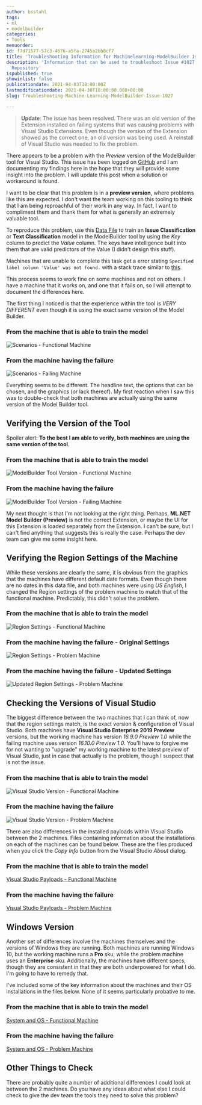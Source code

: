 ```yaml
---
author: bsstahl
tags:
- ml
- modelbuilder
categories:
- Tools
menuorder: 
id: f7d71577-57c3-4676-a5fa-2745a2bb8cf7
title: 'Troubleshooting Information for Machinelearning-ModelBuilder Issue #1027'
description: 'Information that can be used to troubleshoot Issue #1027 in the Machinelearning-ModelBuilder
  Repository'
ispublished: true
showinlist: false
publicationdate: 2021-04-03T18:00:00Z
lastmodificationdate: 2021-04-30T18:00:00.000+00:00
slug: Troubleshooting-Machine-Learning-ModelBuilder-Issue-1027

---
```

> **Update**: The issue has been resolved. There was an old version of the Extension installed on failing systems that was causing problems with Visual Studio Extensions. Even though the version of the Extension showed as the correct one, an old version was being used. A reinstall of Visual Studio was needed to fix the problem.

There appears to be a problem with the _Preview_ version of the ModelBuilder tool for Visual Studio. This issue has been logged on [GitHub](https://github.com/dotnet/machinelearning-modelbuilder/issues/1027) and I am documenting my findings here in the hope that they will provide some insight into the problem. I will update this post when a solution or workaround is found.

I want to be clear that this problem is in a **preview version**, where problems like this are expected. I don't want the team working on this tooling to think that I am being reproachful of their work in any way. In fact, I want to compliment them and thank them for what is generally an extremely valuable tool.

To reproduce this problem, use this [Data File](https://gist.githubusercontent.com/bsstahl/06db6cfce2fbbc2e6d455631ffff8108/raw/7466eb3f60fe881300de004954b240950069675d/SourceData_Mocked.csv) to train an **Issue Classification** or **Text Classification** model in the ModelBuilder tool by using the _Key_ column to predict the _Value_ column. The keys have intelligence built into them that are valid predictors of the Value (I didn't design this stuff).

Machines that are unable to complete this task get a error stating `Specified label column 'Value' was not found.` with a stack trace similar to [this](https://gist.githubusercontent.com/bsstahl/06db6cfce2fbbc2e6d455631ffff8108/raw/52e01628cb6f449fd95091eaa033559a6c4b386e/StackTrace.txt).

This process seems to work fine on some machines and not on others. I have a machine that it works on, and one that it fails on, so I will attempt to document the differences here.

The first thing I noticed is that the experience within the tool is _VERY DIFFERENT_ even though it is using the exact same version of the Model Builder.

### From the machine that is able to train the model

![Scenarios - Functional Machine](https://gist.github.com/bsstahl/06db6cfce2fbbc2e6d455631ffff8108/raw/b73f673ab81247a529e419e56e1441b6b3cc099b/FunctionalMachine_ModelBuilder_Scenario.png)

### From the machine having the failure

![Scenarios - Failing Machine](https://gist.github.com/bsstahl/06db6cfce2fbbc2e6d455631ffff8108/raw/b73f673ab81247a529e419e56e1441b6b3cc099b/ProblemMachine_ModelBuilder_Scenario.png)

Everything seems to be different. The headline text, the options that can be chosen, and the graphics (or lack thereof). My first reaction when I saw this was to double-check that both machines are actually using the same version of the Model Builder tool.

## Verifying the Version of the Tool

Spoiler alert: **To the best I am able to verify, both machines are using the same version of the tool**.

### From the machine that is able to train the model

![ModelBuilder Tool Version - Functional Machine](https://gist.github.com/bsstahl/06db6cfce2fbbc2e6d455631ffff8108/raw/28226dc3fccf0155815f323a484146b7fc662305/FunctionalMachine_ModelBuilder_Version.png)

### From the machine having the failure

![ModelBuilder Tool Version - Failing Machine](https://gist.github.com/bsstahl/06db6cfce2fbbc2e6d455631ffff8108/raw/28226dc3fccf0155815f323a484146b7fc662305/ProblemMachine_ModelBuilder_Version.png)

My next thought is that I'm not looking at the right thing. Perhaps, **ML.NET Model Builder (Preview)** is not the correct Extension, or maybe the UI for this Extension is loaded separately from the Extension. I can't be sure, but I can't find anything that suggests this is really the case. Perhaps the dev team can give me some insight here.

## Verifying the Region Settings of the Machine

While these versions are clearly the same, it is obvious from the graphics that the machines have different default date formats. Even though there are no dates in this data file, and both machines were using _US English_, I changed the Region settings of the problem machine to match that of the functional machine. Predictably, this didn't solve the problem.

### From the machine that is able to train the model

![Region Settings - Functional Machine](https://gist.github.com/bsstahl/06db6cfce2fbbc2e6d455631ffff8108/raw/28226dc3fccf0155815f323a484146b7fc662305/FunctionalMachine_Region.png)

### From the machine having the failure - Original Settings

![Region Settings - Problem Machine](https://gist.github.com/bsstahl/06db6cfce2fbbc2e6d455631ffff8108/raw/28226dc3fccf0155815f323a484146b7fc662305/ProblemMachine_Region.png)

### From the machine having the failure - Updated Settings

![Updated Region Settings - Problem Machine](https://gist.github.com/bsstahl/06db6cfce2fbbc2e6d455631ffff8108/raw/28226dc3fccf0155815f323a484146b7fc662305/ProblemMachine_Region_Updated.png)

## Checking the Versions of Visual Studio

The biggest difference between the two machines that I can think of, now that the region settings match, is the exact version & configuration of Visual Studio. Both machines have **Visual Studio Enterprise 2019 Preview** versions, but the working machine has version _16.9.0 Preview 1.0_ while the failing machine uses version _16.10.0 Preview 1.0_. You'll have to forgive me for not wanting to "upgrade" my working machine to the latest preview of Visual Studio, just in case that actually is the problem, though I suspect that is not the issue.

### From the machine that is able to train the model

![Visual Studio Version - Functional Machine](https://gist.github.com/bsstahl/06db6cfce2fbbc2e6d455631ffff8108/raw/7466eb3f60fe881300de004954b240950069675d/FunctionalMachine_VisualStudio.png)

### From the machine having the failure

![Visual Studio Version - Problem Machine](https://gist.github.com/bsstahl/06db6cfce2fbbc2e6d455631ffff8108/raw/7466eb3f60fe881300de004954b240950069675d/ProblemMachine_VisualStudio.png)

There are also differences in the installed payloads within Visual Studio between the 2 machines. Files containing information about the installations on each of the machines can be found below. These are the files produced when you click the _Copy Info_ button from the Visual Studio _About_ dialog.

### From the machine that is able to train the model

[Visual Studio Payloads - Functional Machine](https://gist.githubusercontent.com/bsstahl/06db6cfce2fbbc2e6d455631ffff8108/raw/7466eb3f60fe881300de004954b240950069675d/VisualStudioPayloads_FunctionalMachine.txt)

### From the machine having the failure

[Visual Studio Payloads - Problem Machine](https://gist.githubusercontent.com/bsstahl/06db6cfce2fbbc2e6d455631ffff8108/raw/7466eb3f60fe881300de004954b240950069675d/VisualStudioPayloads_ProblemMachine.txt)

## Windows Version

Another set of differences involve the machines themselves and the versions of Windows they are running. Both machines are running Windows 10, but the working machine runs a **Pro** sku, while the problem machine uses an **Enterprise** sku. Additionally, the machines have different specs, though they are consistent in that they are both underpowered for what I do. I'm going to have to remedy that.

I've included some of the key information about the machines and their OS installations in the files below. None of it seems particularly probative to me.

### From the machine that is able to train the model

[System and OS - Functional Machine](https://gist.githubusercontent.com/bsstahl/06db6cfce2fbbc2e6d455631ffff8108/raw/c5148816444cca781a0ea428d5ed5a58bc6fc434/Windows_FunctionalMachine.txt)

### From the machine having the failure

[System and OS - Problem Machine](https://gist.githubusercontent.com/bsstahl/06db6cfce2fbbc2e6d455631ffff8108/raw/c5148816444cca781a0ea428d5ed5a58bc6fc434/Windows_ProblemMachine.txt)

## Other Things to Check

There are probably quite a number of additional differences I could look at between the 2 machines. Do you have any ideas about what else I could check to give the dev team the tools they need to solve this problem?